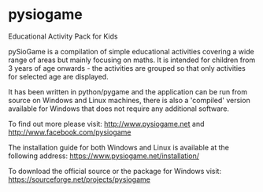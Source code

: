 pysiogame
=========

Educational Activity Pack for Kids


pySioGame is a compilation of simple educational activities covering a wide range of areas but mainly focusing on maths. It is intended for children from 3 years of age onwards - the activities are grouped so that only activities for selected age are displayed. 

It has been written in python/pygame and the application can be run from source on Windows and Linux machines, there is also a 'compiled' version available for Windows that does not require any additional software.

To find out more please visit: http://www.pysiogame.net and http://www.facebook.com/pysiogame

The installation guide for both Windows and Linux is available at the following address: https://www.pysiogame.net/installation/

To download the official source or the package for Windows visit: https://sourceforge.net/projects/pysiogame

